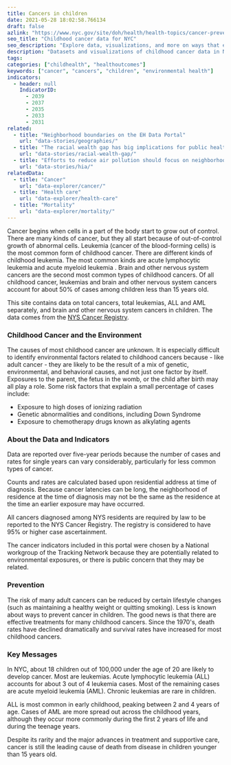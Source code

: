 ```yaml
---
title: Cancers in children
date: 2021-05-28 18:02:58.766134
draft: false
azlink: "https://www.nyc.gov/site/doh/health/health-topics/cancer-prevention.page"
seo_title: "Childhood cancer data for NYC"
seo_description: "Explore data, visualizations, and more on ways that environments shape health in New York City's neighborhoods."
description: "Datasets and visualizations of childhood cancer data in NYC."
tags:
categories: ["childhealth", "healthoutcomes"]
keywords: ["cancer", "cancers", "children", "environmental health"]
indicators:
  - header: null
    IndicatorID:
      - 2039
      - 2037
      - 2035
      - 2033
      - 2031
related:
  - title: "Neighborhood boundaries on the EH Data Portal"
    url: "data-stories/geographies/"
  - title: "The racial wealth gap has big implications for public health and health equity"
    url: "data-stories/racial-wealth-gap/"
  - title: "Efforts to reduce air pollution should focus on neighborhoods with the worst health impacts"
    url: "data-stories/hia/"
relatedData:
  - title: "Cancer"
    url: "data-explorer/cancer/"
  - title: "Health care"
    url: "data-explorer/health-care"
  - title: "Mortality"
    url: "data-explorer/mortality/"
---
```


Cancer begins when cells in a part of the body start to grow out of control. There are many kinds of cancer, but they all start because of out-of-control growth of abnormal cells. Leukemia (cancer of the blood-forming cells) is the most common form of childhood cancer. There are different kinds of childhood leukemia. The most common kinds are acute lymphocytic leukemia and acute myeloid leukemia . Brain and other nervous system cancers are the second most common types of childhood cancers. Of all childhood cancer, leukemias and brain and other nervous system cancers account for about 50% of cases among children less than 15 years old.

This site contains data on total cancers, total leukemias, ALL and AML separately, and brain and other nervous system cancers in children. The data comes from the [NYS Cancer Registry](https://www.health.ny.gov/statistics/cancer/registry/).

### Childhood Cancer and the Environment

The causes of most childhood cancer are unknown. It is especially difficult to identify environmental factors related to childhood cancers because - like adult cancer - they are likely to be the result of a mix of genetic, environmental, and behavioral causes, and not just one factor by itself. Exposures to the parent, the fetus in the womb, or the child after birth may all play a role. Some risk factors that explain a small percentage of cases include:

- Exposure to high doses of ionizing radiation
- Genetic abnormalities and conditions, including Down Syndrome
- Exposure to chemotherapy drugs known as alkylating agents

### About the Data and Indicators

Data are reported over five-year periods because the number of cases and rates for single years can vary considerably, particularly for less common types of cancer.

Counts and rates are calculated based upon residential address at time of diagnosis. Because cancer latencies can be long, the neighborhood of residence at the time of diagnosis may not be the same as the residence at the time an earlier exposure may have occurred.

All cancers diagnosed among NYS residents are required by law to be reported to the NYS Cancer Registry. The registry is considered to have 95% or higher case ascertainment.

The cancer indicators included in this portal were chosen by a National workgroup of the Tracking Network because they are potentially related to environmental exposures, or there is public concern that they may be related.

### Prevention

The risk of many adult cancers can be reduced by certain lifestyle changes (such as maintaining a healthy weight or quitting smoking). Less is known about ways to prevent cancer in children. The good news is that there are effective treatments for many childhood cancers. Since the 1970's, death rates have declined dramatically and survival rates have increased for most childhood cancers.

### Key Messages

In NYC, about 18 children out of 100,000 under the age of 20 are likely to develop cancer. Most are leukemias. Acute lymphocytic leukemia (ALL) accounts for about 3 out of 4 leukemia cases. Most of the remaining cases are acute myeloid leukemia (AML). Chronic leukemias are rare in children.

ALL is most common in early childhood, peaking between 2 and 4 years of age. Cases of AML are more spread out across the childhood years, although they occur more commonly during the first 2 years of life and during the teenage years.

Despite its rarity and the major advances in treatment and supportive care, cancer is still the leading cause of death from disease in children younger than 15 years old.
